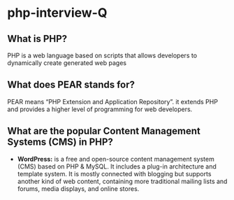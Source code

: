 # php-interview-Q


## What is PHP? 
PHP is a web language based on scripts that allows developers to
dynamically create generated web pages

## What does PEAR stands for? 
PEAR means “PHP Extension and Application Repository”. it extends
PHP and provides a higher level of programming for web developers.


## What are the popular Content Management Systems (CMS) in PHP?

- **WordPress:** 
    is a free and open-source content management system (CMS) based on PHP & MySQL.
    It includes a plug-in architecture and template system. It is mostly connected with       blogging but supports another kind of web content, containing more             traditional mailing lists and forums, media displays, and online stores.

